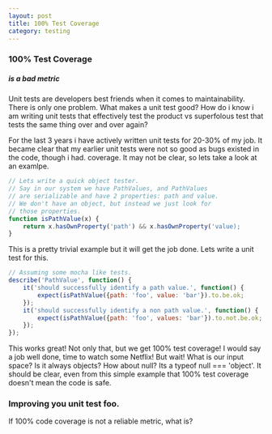 ```yaml
---
layout: post
title: 100% Test Coverage
category: testing
---
```


### 100% Test Coverage
##### is a bad metric
Unit tests are developers best friends when it comes to
maintainability.  There is only one problem.  What makes
a unit test good?  How do i know i am writing unit tests that
effectively test the product vs superfolous test that tests
the same thing over and over again?

For the last 3 years i have actively written unit tests for
20-30% of my job.  It became clear that my earlier unit tests
were not so good as bugs existed in the code, though i had.
coverage.  It may not be clear, so lets take a look at an examlpe.

```javascript
// Lets write a quick object tester.
// Say in our system we have PathValues, and PathValues
// are serializable and have 2 properties: path and value.
// We don't have an object, but instead we just look for
// those properties.
function isPathValue(x) {
    return x.hasOwnProperty('path') && x.hasOwnProperty('value);
}
```

This is a pretty trivial example but it will get the job done.
Lets write a unit test for this.

```javascript
// Assuming some mocha like tests.
describe('PathValue', function() {
    it('should successfully identify a path value.', function() {
        expect(isPathValue({path: 'foo', value: 'bar'}).to.be.ok;
    });
    it('should successfully identify a non path value.', function() {
        expect(isPathValue({path: 'foo', values: 'bar'}).to.not.be.ok;
    });
});
```

This works great!  Not only that, but we get 100% test coverage!
I would say a job well done, time to watch some Netflix!  But wait!
What is our input space?  Is it always objects?  How about null?  Its
a typeof null === 'object'.  It should be clear, even from this
simple example that 100% test coverage doesn't mean the code is safe.


### Improving you unit test foo.
If 100% code coverage is not a reliable metric, what is?
